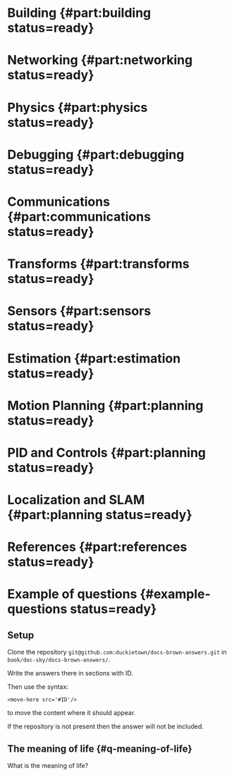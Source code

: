 # Building {#part:building status=ready}

# Networking {#part:networking status=ready}

# Physics {#part:physics status=ready}

# Debugging {#part:debugging status=ready}

# Communications {#part:communications status=ready}

# Transforms {#part:transforms status=ready}

# Sensors {#part:sensors status=ready}

# Estimation {#part:estimation status=ready}

# Motion Planning {#part:planning status=ready}

# PID and Controls {#part:planning status=ready}

# Localization and SLAM {#part:planning status=ready}

# References {#part:references status=ready}



# Example of questions {#example-questions status=ready}

## Setup

Clone the repository `git@github.com:duckietown/docs-brown-answers.git` in `book/doc-sky/docs-brown-answers/`.

Write the answers there in sections with ID.

Then use the syntax:

<pre><code>&lt;move-here src='#ID'/&gt;</code></pre>

to move the content where it should appear.

If the repository is not present then the answer will not be included.


## The meaning of life {#q-meaning-of-life}

What is the meaning of life?


<move-here src='#subsub:q-meaning-of-life-answer'/>



